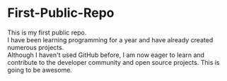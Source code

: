 # First-Public-Repo
This is my first public repo.<br>
I have been learning programming for a year and have already created numerous projects. <br>Although I haven't used GitHub before, I am now eager to learn and contribute to the developer community and open source projects.
This is going to be awesome. 
